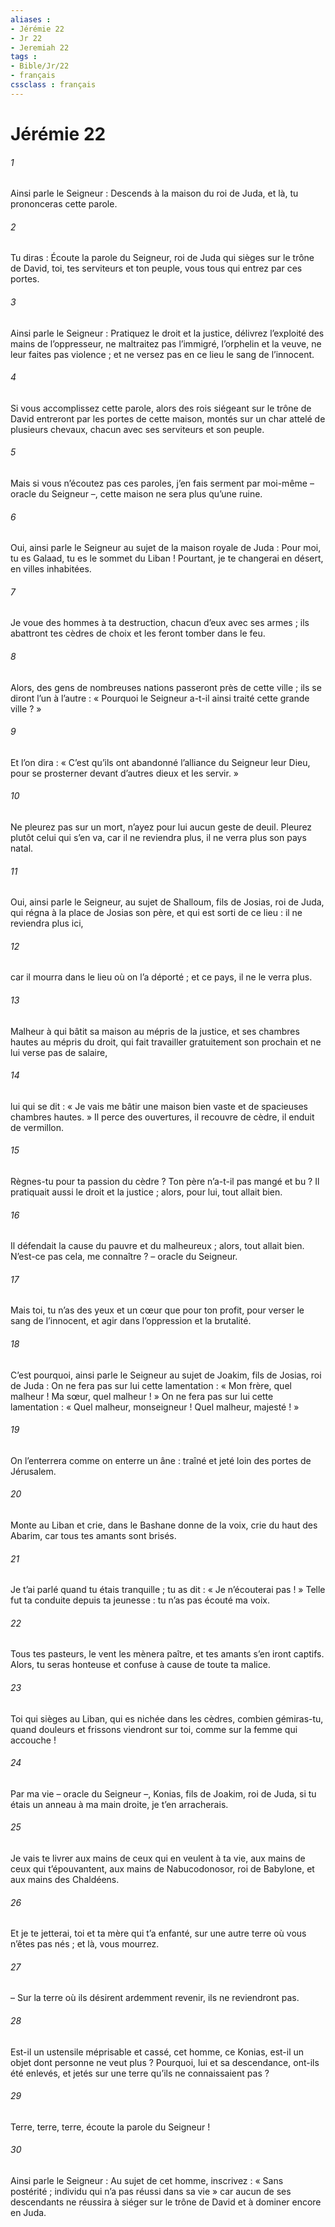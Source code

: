 ```yaml
---
aliases : 
- Jérémie 22
- Jr 22
- Jeremiah 22
tags : 
- Bible/Jr/22
- français
cssclass : français
---
```


# Jérémie 22

###### 1
Ainsi parle le Seigneur : Descends à la maison du roi de Juda, et là, tu prononceras cette parole.
###### 2
Tu diras : Écoute la parole du Seigneur, roi de Juda qui sièges sur le trône de David, toi, tes serviteurs et ton peuple, vous tous qui entrez par ces portes.
###### 3
Ainsi parle le Seigneur : Pratiquez le droit et la justice, délivrez l’exploité des mains de l’oppresseur, ne maltraitez pas l’immigré, l’orphelin et la veuve, ne leur faites pas violence ; et ne versez pas en ce lieu le sang de l’innocent.
###### 4
Si vous accomplissez cette parole, alors des rois siégeant sur le trône de David entreront par les portes de cette maison, montés sur un char attelé de plusieurs chevaux, chacun avec ses serviteurs et son peuple.
###### 5
Mais si vous n’écoutez pas ces paroles, j’en fais serment par moi-même – oracle du Seigneur –, cette maison ne sera plus qu’une ruine.
###### 6
Oui, ainsi parle le Seigneur au sujet de la maison royale de Juda :
Pour moi, tu es Galaad, tu es le sommet du Liban !
Pourtant, je te changerai en désert, en villes inhabitées.
###### 7
Je voue des hommes à ta destruction,
chacun d’eux avec ses armes ;
ils abattront tes cèdres de choix
et les feront tomber dans le feu.
###### 8
Alors, des gens de nombreuses nations passeront près de cette ville ; ils se diront l’un à l’autre : « Pourquoi le Seigneur a-t-il ainsi traité cette grande ville ? »
###### 9
Et l’on dira : « C’est qu’ils ont abandonné l’alliance du Seigneur leur Dieu, pour se prosterner devant d’autres dieux et les servir. »
###### 10
Ne pleurez pas sur un mort,
n’ayez pour lui aucun geste de deuil.
Pleurez plutôt celui qui s’en va,
car il ne reviendra plus,
il ne verra plus son pays natal.
###### 11
Oui, ainsi parle le Seigneur, au sujet de Shalloum, fils de Josias, roi de Juda, qui régna à la place de Josias son père, et qui est sorti de ce lieu : il ne reviendra plus ici,
###### 12
car il mourra dans le lieu où on l’a déporté ; et ce pays, il ne le verra plus.
###### 13
Malheur à qui bâtit sa maison au mépris de la justice,
et ses chambres hautes au mépris du droit,
qui fait travailler gratuitement son prochain
et ne lui verse pas de salaire,
###### 14
lui qui se dit :
« Je vais me bâtir une maison bien vaste
et de spacieuses chambres hautes. »
Il perce des ouvertures, il recouvre de cèdre,
il enduit de vermillon.
###### 15
Règnes-tu pour ta passion du cèdre ?
Ton père n’a-t-il pas mangé et bu ?
Il pratiquait aussi le droit et la justice ;
alors, pour lui, tout allait bien.
###### 16
Il défendait la cause du pauvre et du malheureux ;
alors, tout allait bien.
N’est-ce pas cela, me connaître ?
– oracle du Seigneur.
###### 17
Mais toi, tu n’as des yeux et un cœur que pour ton profit,
pour verser le sang de l’innocent,
et agir dans l’oppression et la brutalité.
###### 18
C’est pourquoi, ainsi parle le Seigneur au sujet de Joakim,
fils de Josias, roi de Juda :
On ne fera pas sur lui cette lamentation :
« Mon frère, quel malheur ! Ma sœur, quel malheur ! »
On ne fera pas sur lui cette lamentation :
« Quel malheur, monseigneur ! Quel malheur, majesté ! »
###### 19
On l’enterrera comme on enterre un âne :
traîné et jeté loin des portes de Jérusalem.
###### 20
Monte au Liban et crie,
dans le Bashane donne de la voix,
crie du haut des Abarim,
car tous tes amants sont brisés.
###### 21
Je t’ai parlé quand tu étais tranquille ;
tu as dit : « Je n’écouterai pas ! »
Telle fut ta conduite depuis ta jeunesse :
tu n’as pas écouté ma voix.
###### 22
Tous tes pasteurs, le vent les mènera paître,
et tes amants s’en iront captifs.
Alors, tu seras honteuse et confuse
à cause de toute ta malice.
###### 23
Toi qui sièges au Liban,
qui es nichée dans les cèdres,
combien gémiras-tu,
quand douleurs et frissons viendront sur toi,
comme sur la femme qui accouche !
###### 24
Par ma vie – oracle du Seigneur –, Konias, fils de Joakim, roi de Juda, si tu étais un anneau à ma main droite, je t’en arracherais.
###### 25
Je vais te livrer aux mains de ceux qui en veulent à ta vie, aux mains de ceux qui t’épouvantent, aux mains de Nabucodonosor, roi de Babylone, et aux mains des Chaldéens.
###### 26
Et je te jetterai, toi et ta mère qui t’a enfanté, sur une autre terre où vous n’êtes pas nés ; et là, vous mourrez.
###### 27
– Sur la terre où ils désirent ardemment revenir, ils ne reviendront pas.
###### 28
Est-il un ustensile méprisable et cassé,
cet homme, ce Konias,
est-il un objet dont personne ne veut plus ?
Pourquoi, lui et sa descendance, ont-ils été enlevés,
et jetés sur une terre qu’ils ne connaissaient pas ?
###### 29
Terre, terre, terre,
écoute la parole du Seigneur !
###### 30
Ainsi parle le Seigneur : Au sujet de cet homme, inscrivez :
« Sans postérité ; individu qui n’a pas réussi dans sa vie »
car aucun de ses descendants ne réussira
à siéger sur le trône de David
et à dominer encore en Juda.
